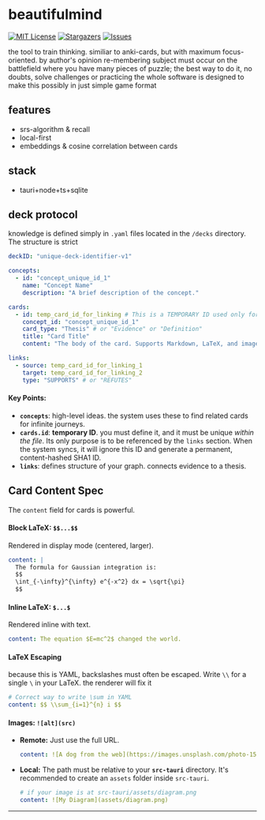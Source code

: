 
# beautifulmind

[![MIT License][license-shield]][license-url]
[![Stargazers][stars-shield]][stars-url]
[![Issues][issues-shield]][issues-url]

the tool to train thinking. similiar to anki-cards, but with maximum focus-oriented. by author's opinion re-membering subject must occur on the battlefield 
where you have many pieces of puzzle;
the best way to do it, no doubts, solve challenges or practicing 
the whole software is designed to make this possibly in just simple game format

## features 
- srs-algorithm & recall
- local-first 
- embeddings & cosine correlation between cards

## stack

- tauri+node+ts+sqlite

## deck protocol

knowledge is defined simply in `.yaml` files located in the `/decks` directory. The structure is strict

```yaml
deckID: "unique-deck-identifier-v1"

concepts:
  - id: "concept_unique_id_1"
    name: "Concept Name"
    description: "A brief description of the concept."

cards:
  - id: temp_card_id_for_linking # This is a TEMPORARY ID used only for linking within this file.
    concept_id: "concept_unique_id_1"
    card_type: "Thesis" # or "Evidence" or "Definition"
    title: "Card Title"
    content: "The body of the card. Supports Markdown, LaTeX, and images."

links:
  - source: temp_card_id_for_linking_1
    target: temp_card_id_for_linking_2
    type: "SUPPORTS" # or "REFUTES"
```

#### Key Points:

-   **`concepts`**: high-level ideas. the system uses these to find related cards for infinite journeys.
-   **`cards.id`**: **temporary ID**. you must define it, and it must be unique *within the file*. Its only purpose is to be referenced by the `links` section. When the system syncs, it will ignore this ID and generate a permanent, content-hashed SHA1 ID.
-   **`links`**: defines structure of your graph. connects evidence to a thesis.

## Card Content Spec

The `content` field for cards is powerful.

#### Block LaTeX: `$$...$$`

Rendered in display mode (centered, larger).
```yaml
content: |
  The formula for Gaussian integration is:
  $$
  \int_{-\infty}^{\infty} e^{-x^2} dx = \sqrt{\pi}
  $$
```

#### Inline LaTeX: `$...$`

Rendered inline with text.
```yaml
content: The equation $E=mc^2$ changed the world.
```

#### LaTeX Escaping

because this is YAML, backslashes must often be escaped. Write `\\` for a single `\` in your LaTeX. 
the renderer will fix it
```yaml
# Correct way to write \sum in YAML
content: $$ \\sum_{i=1}^{n} i $$
```

#### Images: `![alt](src)`

-   **Remote:** Just use the full URL.
    ```yaml
    content: ![A dog from the web](https://images.unsplash.com/photo-1583511655857-d19b40a7a54e)
    ```
-   **Local:** The path must be relative to your **`src-tauri`** directory. It's recommended to create an `assets` folder inside `src-tauri`.
    ```yaml
    # if your image is at src-tauri/assets/diagram.png
    content: ![My Diagram](assets/diagram.png)
    ```

---


<!-- MARKDOWN LINKS & BADGE DEFINITIONS -->
[license-shield]: https://img.shields.io/github/license/vasillieux/beautifulmind?style=for-the-badge
[license-url]: https://github.com/vasillieux/beautifulmind/blob/master/LICENSE
[stars-shield]: https://img.shields.io/github/stars/vasillieux/beautifulmind?style=for-the-badge
[stars-url]: https://github.com/vasillieux/beautifulmind/stargazers
[issues-shield]: https://img.shields.io/github/issues/vasillieux/beautifulmind?style=for-the-badge
[issues-url]: https://github.com/vasillieux/beautifulmind/issues